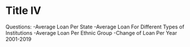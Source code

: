 # Title IV

Questions: 
  -Average Loan Per State 
  -Average Loan For Different Types of Institutions
  -Average Loan Per Ethnic Group
  -Change of Loan Per Year 2001-2019
  
